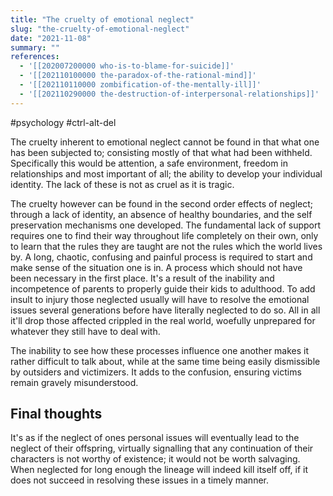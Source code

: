 ```yaml
---
title: "The cruelty of emotional neglect"
slug: "the-cruelty-of-emotional-neglect"
date: "2021-11-08"
summary: ""
references: 
  - '[[202007200000 who-is-to-blame-for-suicide]]'
  - '[[202110100000 the-paradox-of-the-rational-mind]]'
  - '[[202110110000 zombification-of-the-mentally-ill]]'
  - '[[202110290000 the-destruction-of-interpersonal-relationships]]'
---
```


#psychology #ctrl-alt-del

The cruelty inherent to emotional neglect cannot be found in that what one has been subjected to; consisting mostly of that what had been withheld. Specifically this would be attention, a safe environment, freedom in relationships and most important of all; the ability to develop your individual identity. The lack of these is not as cruel as it is tragic.

The cruelty however can be found in the second order effects of neglect; through a lack of identity, an absence of healthy boundaries, and the self preservation mechanisms one developed. The fundamental lack of support requires one to find their way throughout life completely on their own, only to learn that the rules they are taught are not the rules which the world lives by. A long, chaotic, confusing and painful process is required to start and make sense of the situation one is in. A process which should not have been necessary in the first place. It's a result of the inability and incompetence of parents to properly guide their kids to adulthood. To add insult to injury those neglected usually will have to resolve the emotional issues several generations before have literally neglected to do so. All in all it'll drop those affected crippled in the real world, woefully unprepared for whatever they still have to deal with.

The inability to see how these processes influence one another makes it rather difficult to talk about, while at the same time being easily dismissible by outsiders and victimizers. It adds to the confusion, ensuring victims remain gravely misunderstood.

## Final thoughts
It's as if the neglect of ones personal issues will eventually lead to the neglect of their offspring, virtually signalling that any continuation of their characters is not worthy of existence; it would not be worth salvaging. When neglected for long enough the lineage will indeed kill itself off, if it does not succeed in resolving these issues in a timely manner.
